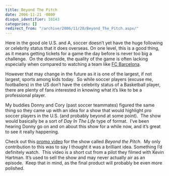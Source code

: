 ```yaml
---
title: Beyond The Pitch
date: 2006-11-21 -0800
disqus_identifier: 18143
categories: []
redirect_from: "/archive/2006/11/20/Beyond_The_Pitch.aspx/"
---
```


Here in the good ole U.S. and A, soccer doesn’t yet have the huge
following or celebrity status that it does overseas. On one level, this
is a good thing, as it means getting tickets for a game the day before
is never too big a challenge.  On the downside, the quality of the game
is often lacking especially when compared to watching a team like [FC
Barcelona](http://www.fcbarcelona.com/eng/home-page/home/home.shtml "FC Barcelona").

However that may change in the future as it is one of the largest, if
not largest, sports among kids today.  So while soccer players (excuse
me, footballers) in the US don’t have the celebrity status of a
Basketball player, there are plenty of fans interested in knowing what
it’s like to be a professional player.

My buddies Donny and Cory (past soccer teammates) figured the same thing
so they came up with an idea for a show that would highlight pro soccer
players in the U.S. (and probably beyond at some point).  The show would
basically be a sort of *Day In The Life* type of format.  I’ve been
hearing Donny go on and on about this show for a while now, and it’s
great to see it really happening.

Check out this [promo
video](http://www.youtube.com/watch?v=eMyhjCI3lX8 "Beyond The Pitch")
for the show called *Beyond the Pitch*.  My only contribution to this
was to say I thought it was a brilliant idea. Something I’d definitely
watch.  This video is a short cut from a pilot they filmed with Kevin
Hartman. It’s used to sell the show and may never actually air as an
episode.  Keep that in mind, as the final product will probably be even
more polished.

